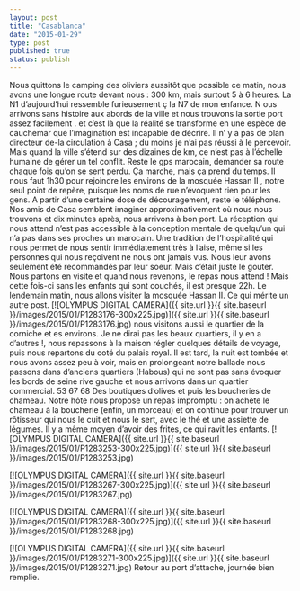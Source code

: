 ```yaml
---
layout: post
title: "Casablanca"
date: "2015-01-29"
type: post
published: true
status: publish
---
```


Nous quittons le camping des oliviers aussitôt que possible ce matin, nous avons une longue route devant nous : 300 km, mais surtout 5 à 6 heures. La N1 d’aujourd’hui ressemble furieusement ç la N7 de mon enfance. N ous arrivons sans histoire aux abords de la ville et nous trouvons la sortie port assez facilement . et c’est là que la réalité se transforme en une espèce de cauchemar que l’imagination est incapable de décrire. Il n’ y a pas de plan directeur de-la circulation à Casa ; du moins je n’ai pas réussi à le percevoir. Mais quand la ville s’étend sur des dizaines de km, ce n’est pas à l’échelle humaine de gérer un tel conflit. Reste le gps marocain, demander sa route chaque fois qu’on se sent perdu. Ça marche, mais ça prend du temps. Il nous faut 1h30 pour rejoindre les environs de la mosquée Hassan II , notre seul point de repère, puisque les noms de rue n’évoquent rien pour les gens. A partir d’une certaine dose de découragement, reste le téléphone. Nos amis de Casa semblent imaginer approximativement où nous nous trouvons et dix minutes après, nous arrivons à bon port. La réception qui nous attend n’est pas accessible à la conception mentale de quelqu’un qui n’a pas dans ses proches un marocain. Une tradition de l’hospitalité qui nous permet de nous sentir immédiatement très à l’aise, même si les personnes qui nous reçoivent ne nous ont jamais vus. Nous leur avons seulement été recommandés par leur soeur. Mais c’était juste le gouter. Nous partons en visite et quand nous revenons, le repas nous attend ! Mais cette fois-ci sans les enfants qui sont couchés, il est presque 22h. Le lendemain matin, nous allons visiter la mosquée Hassan II. Ce qui mérite un autre post. [![OLYMPUS DIGITAL CAMERA]({{ site.url }}{{ site.baseurl }}/images/2015/01/P1283176-300x225.jpg)]({{ site.url }}{{ site.baseurl }}/images/2015/01/P1283176.jpg) nous visitons aussi le quartier de la corniche et es environs. Je ne dirai pas les beaux quartiers, il y en a d’autres !, nous repassons à la maison régler quelques détails de voyage, puis nous repartons du coté du palais royal. Il est tard, la nuit est tombée et nous avons assez peu à voir, mais en prolongeant notre ballade nous passons dans d’anciens quartiers (Habous) qui ne sont pas sans évoquer les bords de seine rive gauche et nous arrivons dans un quartier commercial. 53 67 68 Des boutiques d’olives et puis les boucheries de chameau. Notre hôte nous propose un repas impromptu : on achète le chameau à la boucherie (enfin, un morceau) et on continue pour trouver un rôtisseur qui nous le cuit et nous le sert, avec le thé et une assiette de légumes. Il y a même moyen d’avoir des frites, ce qui ravit les enfants. [![OLYMPUS DIGITAL CAMERA]({{ site.url }}{{ site.baseurl }}/images/2015/01/P1283253-300x225.jpg)]({{ site.url }}{{ site.baseurl }}/images/2015/01/P1283253.jpg)

[![OLYMPUS DIGITAL CAMERA]({{ site.url }}{{ site.baseurl }}/images/2015/01/P1283267-300x225.jpg)]({{ site.url }}{{ site.baseurl }}/images/2015/01/P1283267.jpg)

[![OLYMPUS DIGITAL CAMERA]({{ site.url }}{{ site.baseurl }}/images/2015/01/P1283268-300x225.jpg)]({{ site.url }}{{ site.baseurl }}/images/2015/01/P1283268.jpg)

[![OLYMPUS DIGITAL CAMERA]({{ site.url }}{{ site.baseurl }}/images/2015/01/P1283271-300x225.jpg)]({{ site.url }}{{ site.baseurl }}/images/2015/01/P1283271.jpg) Retour au port d’attache, journée bien remplie.
